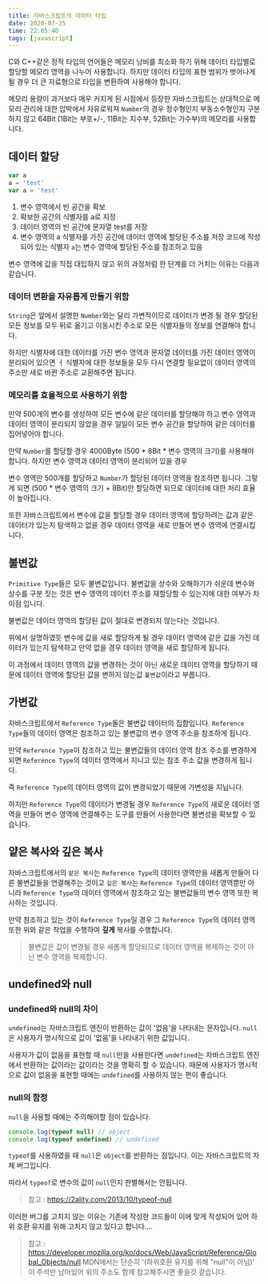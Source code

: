 ```yaml
---
title: 자바스크립트의 데이터 타입
date: 2020-07-25
time: 22:05:40
tags: [javascript]
---
```


C와 C++같은 정적 타입의 언어들은 메모리 낭비를 최소화 하기 위해 데이터 타입별로 할당할 메모리 영역을 나누어 사용합니다.
하지만 데이터 타입의 표현 범위가 벗어나게 될 경우 더 큰 자료형으로 타입을 변환하여 사용해야 합니다.

메모리 용량이 과거보다 매우 커지게 된 시점에서 등장한 자바스크립트는 상대적으로 메모리 관리에 대한 압박에서 자유로워져
`Number`의 경우 정수형인지 부동소수형인지 구분하지 않고 64Bit (1Bit는 부호+/-, 11Bit는 지수부, 52Bit는 가수부)의 메모리를 사용합니다.

## 데이터 할당

```javascript
var a
a = 'test'
var a = 'test'
```

1. 변수 영역에서 빈 공간을 확보
2. 확보한 공간의 식별자를 a로 지정
3. 데이터 영역의 빈 공간에 문자열 test를 저장
4. 변수 영역의 a 식별자를 가진 공간에 데이터 영역에 할당된 주소를 저장
   코드에 작성되어 있는 식별자 `a`는 변수 영역에 할당된 주소를 참조하고 있음

변수 영역에 값을 직접 대입하지 않고 위의 과정처럼 한 단계를 더 거치는 이유는 다음과 같습니다.

### 데이터 변환을 자유롭게 만들기 위함

`String`은 앞에서 설명한 `Number`와는 달리 가변적이므로 데이터가 변경 될 경우
할당된 모든 정보를 모두 뒤로 옮기고 이동시킨 주소로 모든 식별자들의 정보를 연결해야 합니다.

하지만 식별자에 대한 데이터를 가진 변수 영역과 문자열 데이터를 가진 데이터 영역이 분리되어 있으면  ㅓ
식별자에 대한 정보들을 모두 다시 연결할 필요없이 데이터 영역의 주소만 새로 바뀐 주소로 교환해주면 됩니다.

### 메모리를 효율적으로 사용하기 위함

만약 500개의 변수를 생성하여 모든 변수에 같은 데이터를 할당해야 하고 변수 영역과 데이터 영역이 분리되지 않았을 경우
일일이 모든 변수 공간을 할당하여 같은 데이터를 집어넣어야 합니다.

만약 `Number`를 할당할 경우 4000Byte (500 * 8Bit * 변수 영역의 크기)를 사용해야 합니다.
하지만 변수 영역과 데이터 영역이 분리되어 있을 경우

변수 영역만 500개를 할당하고  `Number`가 할당된 데이터 영역을 참조하면 됩니다.
그렇게 되면 (500 * 변수 영역의 크기 + 8Bit)만 할당하면 되므로 데이터에 대한 처리 효율이 높아집니다.

또한 자바스크립트에서 변수에 값을 할당할 경우 데이터 영역에 할당하려는 값과 같은 데이터가 있는지 탐색하고
없을 경우 데이터 영역을 새로 만들어 변수 영역에 연결시킵니다.

## 불변값

`Primitive Type`들은 모두 불변값입니다.
불변값을 상수와 오해하기가 쉬운데 변수와 상수를 구분 짓는 것은 변수 영역의 데이터 주소를 재할당할 수 있는지에 대한 여부가 차이점 입니다.

불변값은 데이터 영역의 할당된 값이 절대로 변경되지 않는다는 것입니다.

위에서 설명하였듯 변수에 값을 새로 할당하게 될 경우 데이터 영역에 같은 값을 가진 데이터가 있는지 탐색하고
만약 없을 경우 데이터 영역을 새로 할당하게 됩니다.

이 과정에서 데이터 영역의 값을 변경하는 것이 아닌 새로운 데이터 영역을 할당하기 때문에 데이터 영역에 할당된 값을
변하지 않는값 `불변값`이라고 부릅니다.

## 가변값

자바스크립트에서 `Reference Type`들은 불변값 데이터의 집합입니다.
`Reference Type`들의 데이터 영역은 참조하고 있는 불변값의 변수 영역 주소을 참조하게 됩니다.

만약 `Reference Type`이 참조하고 있는 불변값들의 데이터 영역 참조 주소를 변경하게 되면
`Reference Type`의 데이터 영역에서 지니고 있는 참조 주소 값을 변경하게 됩니다.

즉 `Reference Type`의 데이터 영역의 값이 변경되었기 때문에 가변성을 지닙니다.

하지만 `Reference Type`의 데이터가 변경될 경우
`Reference Type`의 새로운 데이터 영역을 만들어 변수 영역에 연결해주는 도구를 만들어 사용한다면 불변성을 확보할 수 있습니다.

## 얕은 복사와 깊은 복사

자바스크립트에서의 `얕은 복사`는 `Reference Type`의 데이터 영역만을 새롭게 만들어 다른 불변값들을 연결해주는 것이고
`깊은 복사`는 `Reference Type`의 데이터 영역뿐만 아니라 `Reference Type`의 데이터 영역에서 참조하고 있는 불변값들의
변수 영역 또한 복사하는 것입니다.

만약 참조하고 있는 것이 `Reference Type`일 경우
그 `Reference Type`의 데이터 영역 또한 위와 같은 작업을 수행하여 **깊게** 복사를 수행합니다.

> 불변값은 값이 변경될 경우 새롭게 할당되므로 데이터 영역을 복제하는 것이 아닌 변수 영역을 복제합니다.

## undefined와 null

### undefined와 null의 차이

`undefined`는 자바스크립트 엔진이 반환하는 값이 '없음'을 나타내는 문자입니다.
`null`은 사용자가 명시적으로 값이 '없음'을 나타내기 위한 값입니다.

사용자가 값이 없음을 표현할 때 `null`만을 사용한다면
`undefined`는 자바스크립트 엔진에서 반환하는 값이라는 값이라는 것을 명확히 할 수 있습니다.
때문에 사용자가 명시적으로 값이 없음을 표현할 때에는 `undefined`를 사용하지 않는 편이 좋습니다.

### null의 함정

`null`을 사용할 때에는 주의해야할 점이 있습니다.

```javascript
console.log(typeof null) // object
console.log(typeof undefined) // undefined
```

`typeof`를 사용하였을 때 `null`은 `object`를 반환하는 점입니다.
이는 자바스크립트의 자체 버그입니다.

따라서 `typeof`로 변수의 값이 `null`인지 판별해서는 안됩니다.

> 참고 : https://2ality.com/2013/10/typeof-null

이러한 버그를 고치지 않는 이유는 기존에 작성한 코드들이 이에 맞게 작성되어 있어
하위 호환 유지를 위해 고치지 않고 있다고 합니다....

> 참고 : https://developer.mozilla.org/ko/docs/Web/JavaScript/Reference/Global_Objects/null
> MDN에서는 단순히 '(하위호환 유지를 위해 "null"이 아님)' 이 주석만 남아있어 위의 주소도 함께 참고해주시면 좋을것 같습니다.
